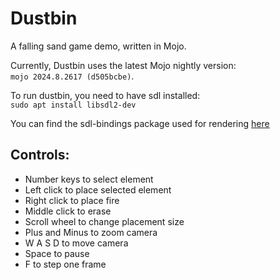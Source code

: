 # Dustbin

A falling sand game demo, written in Mojo.

Currently, Dustbin uses the latest Mojo nightly version:  
`mojo 2024.8.2617 (d505bcbe)`.

To run dustbin, you need to have sdl installed:  
`sudo apt install libsdl2-dev`

You can find the sdl-bindings package used for rendering [here](https://github.com/Ryul0rd/sdl-bindings)

## Controls:
- Number keys to select element
- Left click to place selected element
- Right click to place fire
- Middle click to erase
- Scroll wheel to change placement size
- Plus and Minus to zoom camera
- W A S D to move camera
- Space to pause
- F to step one frame
